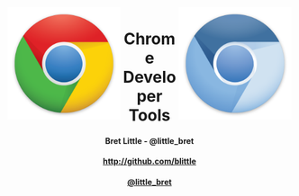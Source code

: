 <img src="chrome.png" alt="Google Chrome" style="width: 200px; display: inline-block; float:left;"/>
<img src="chromium.png" alt="Chromium" style="width: 200px; display: inline-block; float: right;"/>

<h1 style="text-align: center;">Chrome Developer Tools</h1>
<h4 style="text-align: center;">Bret Little - @little_bret</h4>
<h4 style="text-align: center;"><a href="http://github.com/blittle">http://github.com/blittle</a></h4>
<h4 style="text-align: center;"><a href="https://twitter.com/little_bret">@little_bret</a></h4>

<!-- <img src="sf-logo.png" style="text-align: center;"/> -->
